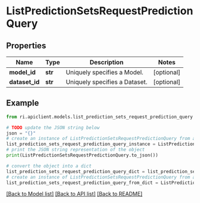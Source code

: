 # ListPredictionSetsRequestPredictionQuery


## Properties

Name | Type | Description | Notes
------------ | ------------- | ------------- | -------------
**model_id** | **str** | Uniquely specifies a Model. | [optional] 
**dataset_id** | **str** | Uniquely specifies a Dataset. | [optional] 

## Example

```python
from ri.apiclient.models.list_prediction_sets_request_prediction_query import ListPredictionSetsRequestPredictionQuery

# TODO update the JSON string below
json = "{}"
# create an instance of ListPredictionSetsRequestPredictionQuery from a JSON string
list_prediction_sets_request_prediction_query_instance = ListPredictionSetsRequestPredictionQuery.from_json(json)
# print the JSON string representation of the object
print(ListPredictionSetsRequestPredictionQuery.to_json())

# convert the object into a dict
list_prediction_sets_request_prediction_query_dict = list_prediction_sets_request_prediction_query_instance.to_dict()
# create an instance of ListPredictionSetsRequestPredictionQuery from a dict
list_prediction_sets_request_prediction_query_from_dict = ListPredictionSetsRequestPredictionQuery.from_dict(list_prediction_sets_request_prediction_query_dict)
```
[[Back to Model list]](../README.md#documentation-for-models) [[Back to API list]](../README.md#documentation-for-api-endpoints) [[Back to README]](../README.md)

